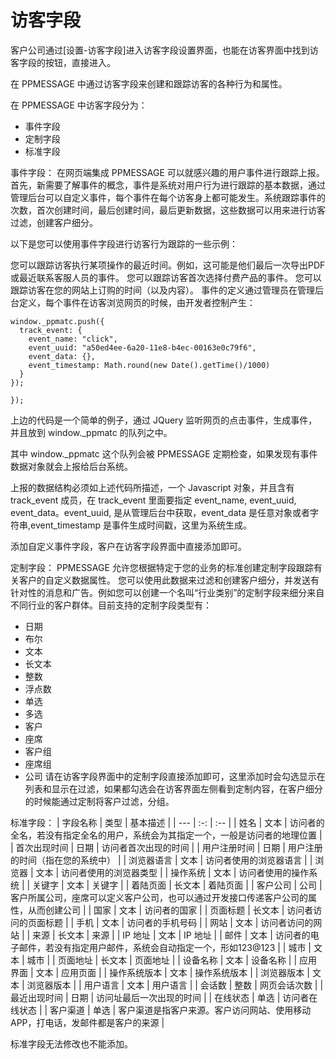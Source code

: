 # 访客字段
客户公司通过[设置-访客字段]进入访客字段设置界面，也能在访客界面中找到访客字段的按钮，直接进入。

在 PPMESSAGE 中通过访客字段来创建和跟踪访客的各种行为和属性。

在 PPMESSAGE 中访客字段分为：
- 事件字段
- 定制字段
- 标准字段

事件字段：
 在网页端集成 PPMESSAGE 可以就感兴趣的用户事件进行跟踪上报。首先，新需要了解事件的概念，事件是系统对用户行为进行跟踪的基本数据，通过管理后台可以自定义事件，每个事件在每个访客身上都可能发生。系统跟踪事件的次数，首次创建时间，最后创建时间，最后更新数据，这些数据可以用来进行访客过滤，创建客户细分。

以下是您可以使用事件字段进行访客行为跟踪的一些示例：

您可以跟踪访客执行某项操作的最近时间。例如，这可能是他们最后一次导出PDF或最近联系客服人员的事件。
您可以跟踪访客首次选择付费产品的事件。
您可以跟踪访客在您的网站上订购的时间（以及内容）。
事件的定义通过管理员在管理后台定义，每个事件在访客浏览网页的时候，由开发者控制产生：

```
window._ppmatc.push({
  track_event: {
    event_name: "click",
    event_uuid: "a50ed4ee-6a20-11e8-b4ec-00163e0c79f6",
    event_data: {},
    event_timestamp: Math.round(new Date().getTime()/1000)    
  }
});

});
```
上边的代码是一个简单的例子，通过 JQuery 监听网页的点击事件，生成事件，并且放到 window._ppmatc 的队列之中。

其中 window._ppmatc 这个队列会被 PPMESSAGE 定期检查，如果发现有事件数据对象就会上报给后台系统。

上报的数据结构必须如上述代码所描述，一个 Javascript 对象，并且含有 track_event 成员，在 track_event 里面要指定 event_name, event_uuid, event_data。event_uuid, 是从管理后台中获取，event_data 是任意对象或者字符串,event_timestamp 是事件生成时间戳，这里为系统生成。

添加自定义事件字段，客户在访客字段界面中直接添加即可。

定制字段：
PPMESSAGE 允许您根据特定于您的业务的标准创建定制字段跟踪有关客户的自定义数据属性。 您可以使用此数据来过滤和创建客户细分，并发送有针对性的消息和广告。例如您可以创建一个名叫“行业类别”的定制字段来细分来自不同行业的客户群体。目前支持的定制字段类型有：
- 日期
- 布尔
- 文本
- 长文本
- 整数
- 浮点数
- 单选
- 多选
- 客户
- 座席
- 客户组
- 座席组
- 公司
请在访客字段界面中的定制字段直接添加即可，这里添加时会勾选显示在列表和显示在过滤，如果都勾选会在访客界面左侧看到定制内容，在客户细分的时候能通过定制将客户过滤，分组。

标准字段：
| 字段名称 | 类型 | 基本描述 |
| --- | :-: | :-- |
| 姓名 | 文本 | 访问者的全名，若没有指定全名的用户，系统会为其指定一个，一般是访问者的地理位置 |
| 首次出现时间 | 日期 | 访问者首次出现的时间 |
| 用户注册时间 | 日期 | 用户注册的时间（指在您的系统中） |
| 浏览器语言 | 文本 | 访问者使用的浏览器语言 |
| 浏览器 | 文本 | 访问者使用的浏览器类型 |
| 操作系统 | 文本 | 访问者使用的操作系统 |
| 关键字 | 文本 | 关键字 |
| 着陆页面 | 长文本 | 着陆页面 |
| 客户公司 | 公司 | 客户所属公司，座席可以定义客户公司，也可以通过开发接口传递客户公司的属性，从而创建公司 |
| 国家 | 文本 | 访问者的国家 |
| 页面标题 | 长文本 | 访问者访问的页面标题 |
| 手机 | 文本 | 访问者的手机号码 |
| 网站 | 文本 | 访问者访问的网站 |
| 来源 | 长文本 | 来源 |
| IP 地址 | 文本 | IP 地址 |
| 邮件 | 文本 | 访问者的电子邮件，若没有指定用户邮件，系统会自动指定一个，形如123@123 |
| 城市 | 文本 | 城市 |
| 页面地址 | 长文本 | 页面地址 |
| 设备名称 | 文本 | 设备名称 |
| 应用界面 | 文本 | 应用页面 |
| 操作系统版本 | 文本 | 操作系统版本 |
| 浏览器版本 | 文本 | 浏览器版本 |
| 用户语言 | 文本 | 用户语言 |
| 会话数 | 整数 | 网页会话次数 |
| 最近出现时间 | 日期 | 访问址最后一次出现的时间 |
| 在线状态 | 单选 | 访问者在线状态 |
| 客户渠道 | 单选 | 客户渠道是指客户来源。客户访问网站、使用移动APP，打电话，发邮件都是客户的来源 |

标准字段无法修改也不能添加。





